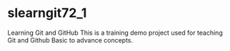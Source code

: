 # slearngit72_1
Learning Git and GitHub
This is a training demo project used for teaching Git and Github Basic to advance concepts.
